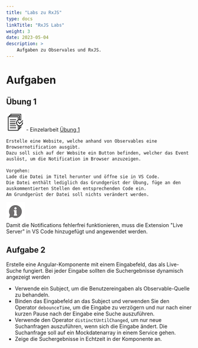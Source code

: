 ```yaml
---
title: "Labs zu RxJS"
type: docs
linkTitle: "RxJS Labs"
weight: 3
date: 2023-05-04
description: >
    Aufgaben zu Observales und RxJS.
---
```


# Aufgaben
## Übung 1
![task1](/images/task.png) - Einzelarbeit [Übung 1](/files/exams/angular/uebung1.html)

    Erstelle eine Website, welche anhand von Observables eine Browsernotification ausgibt.
    Dazu soll sich auf der Website ein Button befinden, welcher das Event auslöst, um die Notification im Browser anzuzeigen.

    Vorgehen:
    Lade die Datei im Titel herunter und öffne sie in VS Code. 
    Die Datei enthält lediglich das Grundgerüst der Übung, füge an den auskommentierten Stellen den entsprechenden Code ein.
    Am Grundgerüst der Datei soll nichts verändert werden.

![asset](/images/hint.png)    
Damit die Notifications fehlerfrei funktionieren, muss die Extension "Live Server" in VS Code hinzugefügt und angewendet werden.

## Aufgabe 2
Erstelle eine Angular-Komponente mit einem Eingabefeld, das als Live-Suche fungiert. Bei jeder Eingabe sollten die Suchergebnisse dynamisch angezeigt werden

* Verwende ein Subject, um die Benutzereingaben als Observable-Quelle zu behandeln.
* Binden das Eingabefeld an das Subject und verwenden Sie den Operator `debounceTime`, um die Eingabe zu verzögern und nur nach einer kurzen Pause nach der Eingabe eine Suche auszuführen.
* Verwende den Operator `distinctUntilChanged`, um nur neue Suchanfragen auszuführen, wenn sich die Eingabe ändert. Die Suchanfrage soll auf ein Mockdatenarray in einem Service gehen.
* Zeige die Suchergebnisse in Echtzeit in der Komponente an.